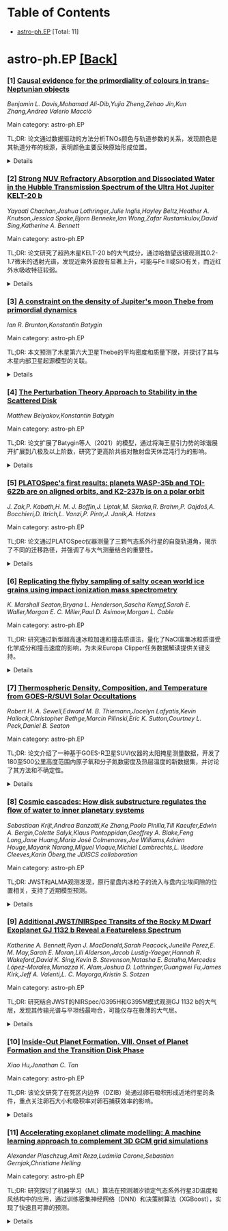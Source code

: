 <div id=toc></div>

# Table of Contents

- [astro-ph.EP](#astro-ph.EP) [Total: 11]


<div id='astro-ph.EP'></div>

# astro-ph.EP [[Back]](#toc)

### [1] [Causal evidence for the primordiality of colours in trans-Neptunian objects](https://arxiv.org/abs/2508.10089)
*Benjamin L. Davis,Mohamad Ali-Dib,Yujia Zheng,Zehao Jin,Kun Zhang,Andrea Valerio Macciò*

Main category: astro-ph.EP

TL;DR: 论文通过数据驱动的方法分析TNOs颜色与轨道参数的关系，发现颜色是其轨道分布的根源，表明颜色主要反映原始形成位置。


<details>
  <summary>Details</summary>
Motivation: 解决TNOs颜色起源问题，以理解太阳系历史。

Method: 采用模型无关的数据驱动方法，分析两组数据集，使用两种条件独立性检验方法。

Result: 模型预测TNOs颜色是其轨道分布的根源，且需要未知混杂变量（与海王星效应一致），排除了后续演化对颜色的显著影响。

Conclusion: TNOs颜色主要为原始形成特征，反映其形成位置。

Abstract: The origins of the colours of Trans-Neptunian Objects (TNOs) represent a
crucial unresolved question, central to understanding the history of our Solar
System. Recent observational surveys revealed correlations between the
eccentricity and inclination of TNOs, and their colours. This rekindled the
long-standing debate on whether these colours reflect the conditions of TNO
formation or their subsequent evolution. We address this question using a
model-agnostic, data-driven approach that unanimously converges to a common
causal graph from the analysis of two different datasets, each from two
different conditional independence test methods. For evaluation, we demonstrate
how our model is consistent with the currently-accepted paradigms of TNOs'
dynamical histories, without involving any orbital modelling or physics-based
assumptions. Our causal model (with no knowledge of the existence of Neptune)
predicts the need for an unknown confounding variable, consistent with
Neptune's effects. The model predicts that the colour of TNOs is the root cause
of their inclination distribution, rather than the other way around. This
strongly suggests that the colours of TNOs reflect an underlying dynamical
property, most likely their formation location. Our model excludes formation
scenarios that invoke substantial colour modification by subsequent evolution.
We conclude that the colours of TNOs are predominantly primordial.

</details>


### [2] [Strong NUV Refractory Absorption and Dissociated Water in the Hubble Transmission Spectrum of the Ultra Hot Jupiter KELT-20 b](https://arxiv.org/abs/2508.10092)
*Yayaati Chachan,Joshua Lothringer,Julie Inglis,Hayley Beltz,Heather A. Knutson,Jessica Spake,Bjorn Benneke,Ian Wong,Zafar Rustamkulov,David Sing,Katherine A. Bennett*

Main category: astro-ph.EP

TL;DR: 论文研究了超热木星KELT-20 b的大气成分，通过哈勃望远镜观测其0.2-1.7微米的透射光谱，发现近紫外波段有显著上升，可能与Fe II或SiO有关，而近红外水吸收特征较弱。


<details>
  <summary>Details</summary>
Motivation: 探索超热木星的大气成分与其形成历史之间的联系，特别是KELT-20 b的独特动力学配置是否反映在其化学成分中。

Method: 使用哈勃望远镜观测KELT-20 b的透射光谱，并通过化学平衡假设分析其元素丰度。

Result: 发现近紫外波段深度显著上升，可能与Fe II或SiO相关；水吸收特征较弱，表明水分子大部分热解离。

Conclusion: KELT-20 b的大气成分与其他超热木星相似，未发现动力学配置对其化学成分的显著影响。

Abstract: Ultra hot Jupiters (UHJs) present a promising pathway for drawing a link
between a planet's composition and formation history. They retain both
refractory and volatiles species in gas phase in their atmospheres, which
allows us to place unique constraints on their building blocks. Here, we
present the 0.2 - 1.7 $\mu$m transmission spectrum of KELT-20 b/MASCARA-2 b
taken with the Hubble Space Telescope (HST). Unlike other UHJs around
early-type stars, KELT-20 b's orbit is well aligned with its host star's spin
axis and we test whether its distinct dynamical configuration is reflected in
its composition. We observe a tremendous rise (>10 scale heights) in the
planet's transit depth at the near-UV wavelengths, akin to that observed for
WASP-178 b and WASP-121 b, and a muted water absorption feature in the near-IR.
Our retrievals indicate that the large NUV depth is driven by Fe II and/or SiO
and that the water is mostly thermally dissociated. Assuming equilibrium
chemistry, we obtain constraints on Z/H and O/H that indicate accretion of
volatile-rich solids and/or gas. Both our low resolution spectrum and the
refractory elemental ratios from Gandhi et al. 2023 suggest that nightside
condensation and rainout are limited to only the most refractory species in the
planet's atmosphere. Within the precision limits of the HST spectra, no strong
evidence for limb asymmetry is detected. We contextualize this lack of
asymmetry by comparing to predictions from general circulation models with and
without the effects of kinematic magnetohydrodynamics. Lastly, we find no major
differences in the HST transmission spectra of KELT-20 b, WASP-178, and
WASP-121 b despite their different dynamical configurations.

</details>


### [3] [A constraint on the density of Jupiter's moon Thebe from primordial dynamics](https://arxiv.org/abs/2508.10109)
*Ian R. Brunton,Konstantin Batygin*

Main category: astro-ph.EP

TL;DR: 本文预测了木星第六大卫星Thebe的平均密度和质量下限，并探讨了其与木星内部卫星起源模型的关联。


<details>
  <summary>Details</summary>
Motivation: 目前仅确定了木星系统中六个卫星的质量和密度，Thebe的密度和质量对其轨道演化模型至关重要。

Method: 通过模拟Amalthea和Thebe在木星盘时期的共振迁移，结合空气动力学阻力，推导Thebe的密度下限。

Result: Thebe的密度下限为1.0 g/cm³，质量下限为5×10²⁰ g，其较小半径需更高密度以维持轨道距离。

Conclusion: Thebe的质量测量将验证或否定木星内部卫星动力学演化的理论模型。

Abstract: Of the 97 known satellites in the Jovian system, the individual masses and
densities of each moon have only been determined for six of them: the four
Galileans, Amalthea, and Himalia. In this letter, we derive a prediction for
the mean density (and mass) of Thebe, Jupiter's sixth largest regular moon,
obtaining a lower limit of $\rho_\text{T}\gtrsim1.0$ g/cm$^3$
($m_\text{T}\gtrsim 5\times 10^{20}$ g). In particular, this value emerges as a
key constraint within the context of the resonant transport model for the
origins of Jupiter's interior satellites. Expanding on this theory, here we
carry out simulations of the simultaneous gravitational shepherding of Amalthea
and Thebe via the resonant influence of inward-migrating Io during Jupiter's
disk-bearing epoch. We find that owing to overstability of resonant dynamics
facilitated by the circumjovian disk's aerodynamic drag, Thebe's smaller radius
(compared to that of Amalthea's) requires a higher density to ensure its
terminal orbital distance exceeds that of Amalthea's, as it does today. With
multiple current and upcoming space missions devoted to in situ exploration of
the Jovian system, a proper measurement of Thebe's mass provides an avenue
towards empirical falsification or confirmation of our theoretical model for
the dynamical evolution of Jupiter's inner moons.

</details>


### [4] [The Perturbation Theory Approach to Stability in the Scattered Disk](https://arxiv.org/abs/2508.10119)
*Matthew Belyakov,Konstantin Batygin*

Main category: astro-ph.EP

TL;DR: 论文扩展了Batygin等人（2021）的模型，通过将海王星引力势的球谐展开扩展到八极及以上阶数，研究了更高阶共振对散射盘天体混沌行为的影响。


<details>
  <summary>Details</summary>
Motivation: 研究散射盘天体（SDOs）的混沌动力学行为，尤其是高阶共振对其轨道稳定性的影响。

Method: 采用球谐展开方法，将海王星引力势扩展到八极及以上阶数，分析高阶共振（如1:j、3:j等）对SDOs混沌行为的作用。

Result: 发现高阶共振（如2:j、3:j、4:j等）的相互交叉是导致SDOs局部混沌演化的主要原因，而非单一共振的独立作用。

Conclusion: 散射盘天体的混沌行为主要由高阶共振链的相互交叉驱动，这解释了其动力学分布的整体特征。

Abstract: Scattered disk objects (SDOs) are distant minor bodies that orbit the sun on
highly eccentric orbits, frequently with perhelia near Neptune's orbit.
Gravitational perturbations due to Neptune frequently lead to chaotic dynamics,
with the degree of chaotic diffusion set by an object's perihelion distance.
Batygin et al. (2021) developed a perturbative approach for scattered disk
dynamics, finding that, to leading order in semi-major axis ratio, an infinite
series of $2:j$ resonances drives the dynamics of the distant scattered disk,
with overlaps between resonances driving chaotic motion. In this work we extend
this model by taking the spherical harmonic expansion for Neptune's
gravitational potential to octupole order and beyond. In continuing the
expansion out to smaller semi-major axis limits, we find that the $1:j$ and
$3:j$ resonances that emerge in the octupole expansion do not individually set
new limits on the stability boundary. Instead, we find that for increasingly
Neptune-proximate orbits, resonances of progressively higher index are dominant
in explaining the emergence of chaotic behavior. In this picture, the mutual
intersections between series of $2:j$, $3:j$, $4:j \dots,$ resonant chains
explain local chaotic evolution of SDOs and shape the dynamical distribution of
the population at large.

</details>


### [5] [PLATOSpec's first results: planets WASP-35b and TOI-622b are on aligned orbits, and K2-237b is on a polar orbit](https://arxiv.org/abs/2508.10145)
*J. Zak,P. Kabath,H. M. J. Boffin,J. Liptak,M. Skarka,R. Brahm,P. Gajdoš,A. Bocchieri,D. Itrich,L. Vanzi,P. Pintr,J. Janik,A. Hatzes*

Main category: astro-ph.EP

TL;DR: 论文通过PLATOSpec仪器测量了三颗气态系外行星的自旋轨道角，揭示了不同的迁移路径，并强调了与大气测量结合的重要性。


<details>
  <summary>Details</summary>
Motivation: 研究自旋轨道角分布机制，以理解行星迁移路径，并通过结合大气测量提升系外行星研究。

Method: 使用PLATOSpec仪器测量Rossiter-McLaughlin效应，确定自旋轨道角（λ和ψ）。

Result: WASP-35b的λ与文献一致；TOI-622b轨道对齐，支持盘迁移；K2-237b极轨道表明无盘迁移。

Conclusion: 这些结果为行星形成和演化提供了新见解，并强调了未来大气表征的重要性。

Abstract: The spin-orbit angle between a stellar spin axis and its planetary orbital
axis is a key diagnostic of planetary migration pathways, yet the mechanisms
shaping the observed spin-orbit distribution remain incompletely understood.
Combining the spin-orbit angle with atmospheric measurements has emerged as a
powerful method of studying exoplanets that showcases the synergy between
ground- and space-based observations. We present the Rossiter-McLaughlin effect
measurements of the projected spin-orbit angle ($\lambda$) for three gaseous
exoplanets using the newly commissioned PLATOSpec instrument on the E152
Telescope at La Silla Observatory. For WASP-35b, we determine $\lambda =
1_{-18}^{+19}$ deg, demonstrating PLATOSpec's capabilities through excellent
agreement with HARPS-N literature data. We provide the first spin-orbit
measurements for TOI-622b ($\lambda =-4 \pm 12$ deg, true spin-orbit angle
$\psi = $16.1$^{+8.0}_{-9.7}$ deg), revealing an aligned orbit consistent with
quiescent disc migration. For K2-237b, we find $\lambda = 91 \pm 7$ deg and
$\psi = $90.5$^{+6.8}_{-6.2}$ deg, indicating a nearly perfect polar orbit,
which suggests a history consistent with disc-free migration, contrasting
previous studies inferring disc migration. TOI-622b populates a sparsely
populated region of sub-Jovian planets with measured spin-orbit angles orbiting
stars above the Kraft break, while K2-237b's polar configuration strengthens
tentative evidence for preferential orbital orientations. All three systems are
compelling targets for future atmospheric characterization, where these
dynamical constraints will be vital for a comprehensive understanding of their
formation and evolution.

</details>


### [6] [Replicating the flyby sampling of salty ocean world ice grains using impact ionization mass spectrometry](https://arxiv.org/abs/2508.10169)
*K. Marshall Seaton,Bryana L. Henderson,Sascha Kempf,Sarah E. Waller,Morgan E. C. Miller,Paul D. Asimow,Morgan L. Cable*

Main category: astro-ph.EP

TL;DR: 研究通过新型超高速冰粒加速和撞击质谱法，量化了NaCl富集冰粒质谱受化学成分和撞击速度的影响，为未来Europa Clipper任务数据解读提供关键支持。


<details>
  <summary>Details</summary>
Motivation: Europa Clipper任务将分析冰粒以评估Europa的化学组成和宜居性，但传统方法难以定量解析质谱数据。

Method: 采用新型超高速冰粒加速和撞击质谱法，研究NaCl富集冰粒质谱受成分和速度变化的影响。

Result: 研究表明，需高保真研究量化质谱中的成分和速度效应，以准确解读未来任务数据。

Conclusion: 高保真研究对解读Europa及其他海洋世界数据至关重要。

Abstract: The Europa Clipper mission will arrive at the Jovian system in 2030 and
analyze ice grains sourced from the icy material on its surface using impact
mass spectrometry, which will provide key constraints on Europa's chemical
composition and habitability. However, deriving quantitative compositional
information from spaceborne impact mass spectra of ice grains has historically
proven difficult due to the confounding effects of composition and impact
velocity, coupled with difficulties in accelerating ice grains to spacecraft
velocities under analogous sampling conditions. Using a novel hypervelocity ice
grain acceleration and impact mass spectrometry method, we quantify the degree
to which the mass spectra of NaCl-rich ice grains are influenced by chemical
composition and impact velocity variations within the flyby velocity ranges
planned for the Europa Clipper mission. These results suggest that
high-fidelity studies quantifying composition and velocity-related effects in
impact mass spectra may be necessary to accurately interpret data collected at
Europa and other ocean worlds in the future.

</details>


### [7] [Thermospheric Density, Composition, and Temperature from GOES-R/SUVI Solar Occultations](https://arxiv.org/abs/2508.10242)
*Robert H. A. Sewell,Edward M. B. Thiemann,Jocelyn Lafyatis,Kevin Hallock,Christopher Bethge,Marcin Pilinski,Eric K. Sutton,Courtney L. Peck,Daniel B. Seaton*

Main category: astro-ph.EP

TL;DR: 论文介绍了一种基于GOES-R卫星SUVI仪器的太阳掩星测量数据，开发了180至500公里高度范围内原子氧和分子氮数密度及热层温度的新数据集，并讨论了其方法和不确定性。


<details>
  <summary>Details</summary>
Motivation: 填补热层温度和密度的实时测量空白，支持空间天气监测和预测。

Method: 利用SUVI的17.1、19.5和30.4 nm通道的EUV太阳掩星图像，开发了测量热层状态的新方法。

Result: 在250公里高度，O和N2的数密度随机不确定性分别为8%和17%，中性温度的不确定性为3%。与MSIS模型的比较显示，在安静太阳条件下密度差异显著。

Conclusion: 该数据集可通过NOAA GOES-R L2管道获取，预计将持续至2035年，为实时空间天气监测提供了重要支持。

Abstract: A new dataset of atomic oxygen and molecular nitrogen number density
profiles, along with thermospheric temperature profiles between 180 and 500 km,
has been developed. These profiles are derived from solar occultation
measurements made by SUVI on the GOES-R satellites, using the 17.1, 19.5, and
30.4 nm channels. Discussed is the novel approach and methods for using EUV
solar occultation images to measuring the thermospheric state. Measurement
uncertainties are presented as a function of tangent altitude. At 250 km,
number density random uncertainties are found to be 8% and 17% for O and N2,
respectively, and the random uncertainty for neutral temperature at 250 km was
found to be 3%. The impact of effective cross section uncertainty on retrieval
bias was assessed, revealing that, as expected, the largest effects occur where
O and N2 are minor absorbers. In contrast, total mass density and O/N2 ratios
exhibit substantially lower sensitivity, with biases that remain small or
nearly constant with altitude. Total mass density comparisons with the MSIS
model show good agreement at the dusk terminator, with an average difference of
-2%, but larger discrepancies at dawn, with an average difference of -26%.
These discrepancies are more prominent during quiet solar conditions,
suggesting an overestimation of densities by MSIS during these conditions.
Density comparisons with the IDEA and Dragster assimilative models show
dawn/dusk percent differences of -24%/-2% and +2%/+13%, respectively. The
dataset is available through the NOAA GOES-R L2 pipeline for eclipse seasons
from Sept. 2018 onward and is expected to continue through 2035. As this
measurement relies only on real-time NOAA space weather SUVI images, these
profiles could be produced in real-time, supporting critical space weather
monitoring and prediction, and filling in a current measurement gap of
thermospheric temperature and density.

</details>


### [8] [Cosmic cascades: How disk substructure regulates the flow of water to inner planetary systems](https://arxiv.org/abs/2508.10402)
*Sebastiaan Krijt,Andrea Banzatti,Ke Zhang,Paola Pinilla,Till Kaeufer,Edwin A. Bergin,Colette Salyk,Klaus Pontoppidan,Geoffrey A. Blake,Feng Long,Jane Huang,María José Colmenares,Joe Williams,Adrien Houge,Mayank Narang,Miguel Vioque,Michiel Lambrechts,L. Ilsedore Cleeves,Karin Öberg,the JDISCS collaboration*

Main category: astro-ph.EP

TL;DR: JWST和ALMA观测发现，原行星盘内冰粒子的流入与盘内尘埃间隙的位置相关，支持了近期模型预测。


<details>
  <summary>Details</summary>
Motivation: 研究冰粒子流入对行星形成的重要性及其与盘结构的关系。

Method: 分析21个T Tauri盘的JWST/MIRI光谱和ALMA连续谱数据，结合群体合成模型。

Result: 冰粒子流入与尘埃间隙位置相关，支持早期有效间隙模型。

Conclusion: 冰粒子流入速率与行星形成模型一致，系统间差异可能影响行星系统架构和水含量。

Abstract: The influx of icy pebbles to the inner regions of protoplanetary disks
constitutes a fundamental ingredient in most planet formation theories. The
observational determination of the magnitude of this pebble flux and its
dependence on disk substructure (disk gaps as pebble traps) would be a
significant step forward. In this work we analyze a sample of 21 T Tauri disks
(with ages $\approx 0.5{-}2\mathrm{~Myr}$) using JWST/MIRI spectra
homogeneously reduced with the JDISCS pipeline and high-angular-resolution ALMA
continuum data. We find that the 1500/6000 K water line flux ratio measured
with JWST - a tracer of cold water vapor and pebble drift near the snowline -
correlates with the radial location of the innermost dust gap in ALMA continuum
observations (ranging from 8.7 to 69 au), confirming predictions from recent
models that study connections between the inner and outer disk reservoirs. We
develop a population synthesis exploration of pebble drift in gapped disks and
find a good match to the observed trend for early and relatively effective
gaps, while scenarios where pebble drift happens quickly, gaps are very leaky,
or where gaps form late are disfavored on a population level. Inferred snowline
pebble mass fluxes (ranging between $10^{-6}$ and
$10^{-3}~M_\oplus/\mathrm{yr}$ depending on gap position) are comparable to
fluxes used in pebble accretion studies and those proposed for the inner Solar
System, while system-to-system variations suggest differences in the emerging
planetary system architectures and water budgets.

</details>


### [9] [Additional JWST/NIRSpec Transits of the Rocky M Dwarf Exoplanet GJ 1132 b Reveal a Featureless Spectrum](https://arxiv.org/abs/2508.10579)
*Katherine A. Bennett,Ryan J. MacDonald,Sarah Peacock,Junellie Perez,E. M. May,Sarah E. Moran,Lili Alderson,Jacob Lustig-Yaeger,Hannah R. Wakeford,David K. Sing,Kevin B. Stevenson,Natasha E. Batalha,Mercedes López-Morales,Munazza K. Alam,Joshua D. Lothringer,Guangwei Fu,James Kirk,Jeff A. Valenti,L. C. Mayorga,Kristin S. Sotzen*

Main category: astro-ph.EP

TL;DR: 研究结合JWST的NIRSpec/G395H和G395M模式观测GJ 1132 b的大气层，发现其传输光谱与平坦线最吻合，可能仅存在极薄的大气层。


<details>
  <summary>Details</summary>
Motivation: GJ 1132 b是一个典型的M矮星岩石系外行星，因其轨道周期短且宿主星亮度高，是研究大气层的理想目标。

Method: 结合JWST的NIRSpec/G395H和G395M模式观测数据，分析传输光谱，并采用“留一观测法”评估恒星异质性影响。

Result: 传输光谱与平坦线最吻合，极薄的大气层解释仅部分数据支持，且不稳定。

Conclusion: GJ 1132 b可能是一个无大气层的裸岩行星。

Abstract: As an archetypal M-dwarf rocky exoplanet, GJ 1132 b has a varied history of
atmospheric measurements. At 1.13 $\rm R_{\oplus}$, 1.66 $\rm M_{\oplus}$, and
580 K, it orbits a bright, slowly rotating M dwarf in a 1.6-day period, making
it a prime target for characterization. In this study, we combine two JWST
NIRSpec/G395H transits previously reported by May and MacDonald et al. 2023
with two new NIRSpec/G395M transits to constrain the presence of an atmosphere.
This marks the first time the G395H and G395M modes have been combined for a
single target, and we report no difference in the quality of data between the
two modes. For rocky M-dwarf studies, G395H may still be preferred if stacking
transits to utilize the high-resolution flux-calibrated stellar spectra and
assess evolving stellar heterogeneity. GJ 1132 b's co-added transmission
spectrum is best-fit with a flat line. A thin steam atmosphere is also
consistent with the data, but this interpretation is driven almost entirely by
the first transit, which suggests an increase in cool spot coverage-fraction
derived from the flux-calibrated stellar spectra. This demonstrates the
importance of always considering stellar heterogeneity evolution in multi-visit
transits, and also the importance of a "leave-one-transit-out" approach in
modeling efforts of co-added transits. We combine these results with MIRI/LRS
emission data (Xue et al. 2024) to show that together, transmission and
emission are consistent with only the thinnest of atmospheres. Given GJ 1132
b's age and distance from the star, a thin atmosphere is not likely stable.
Therefore, the simplest explanation is that GJ 1132 b is indeed a bare rock.

</details>


### [10] [Inside-Out Planet Formation. VIII. Onset of Planet Formation and the Transition Disk Phase](https://arxiv.org/abs/2508.10755)
*Xiao Hu,Jonathan C. Tan*

Main category: astro-ph.EP

TL;DR: 该论文研究了在死区内边界（DZIB）处通过卵石吸积形成近地行星的条件，重点关注卵石大小和吸积率对卵石捕获效率的影响。


<details>
  <summary>Details</summary>
Motivation: 探索Inside-Out Planet Formation（IOPF）理论中卵石在DZIB处被捕获的条件，以确定行星形成的初始边界条件。

Method: 通过分析DZIB的径向位置与吸积率的关系，研究卵石大小对捕获效率的影响。

Result: 当吸积率降至约10^-9 M⊙/yr且DZIB位于0.1 au时，典型卵石大小为0.5 mm时捕获效率最高。

Conclusion: 该研究为IOPF理论提供了重要边界条件，并可能解释原行星盘中过渡盘相的首次出现。

Abstract: Inside-Out Planet Formation (IOPF) is a theory of {\it in situ} formation via
pebble accretion of close-in Earth to Super-Earth mass planets at the pressure
maximum associated with the dead zone inner boundary (DZIB), whose location is
set initially by thermal ionization of alkali metals at $\sim1,200\:$K. With
midplane disk temperatures determined by viscous accretional heating, the
radial location of the DZIB depends on the accretion rate of the disk. Here, we
investigate the ability of pebbles to be trapped at the DZIB as a function of
the accretion rate and pebble size. We discuss the conditions that are needed
for pebble trapping to become efficient when the accretion rate drops to
$\sim10^{-9}\:M_\odot\:{\rm yr}^{-1}$ and the resulting DZIB is at $\sim
0.1\:$au, which is the expected evolutionary phase of the disk at the onset of
IOPF. This provides an important boundary condition for IOPF theory, i.e., the
properties of pebbles when planet formation begins. We find for our fiducial
model that typical pebble sizes of $\sim0.5\:$mm are needed for pebble trapping
to first become efficient at DZIBs near 0.1~au. This model may also provide an
explanation for the first emergence of the transition disk phase in
protoplanetary disks with accretion rates of $\sim10^{-9}\:M_\odot\:{\rm
yr}^{-1}$.

</details>


### [11] [Accelerating exoplanet climate modelling: A machine learning approach to complement 3D GCM grid simulations](https://arxiv.org/abs/2508.10827)
*Alexander Plaschzug,Amit Reza,Ludmila Carone,Sebastian Gernjak,Christiane Helling*

Main category: astro-ph.EP

TL;DR: 研究探讨了机器学习（ML）算法在预测潮汐锁定气态系外行星3D温度和风结构中的应用，通过训练密集神经网络（DNN）和决策树算法（XGBoost），实现了快速且可靠的预测。


<details>
  <summary>Details</summary>
Motivation: 随着望远镜技术的进步，对3D气候模型的需求增加，但传统GCM计算耗时且资源密集，ML提供了一种高效替代方案。

Method: 使用Exorad模拟60颗膨胀热木星，训练DNN和XGBoost预测温度和风场，并以PLATO观测目标为测试案例验证模型。

Result: DNN预测的温度与光谱计算结果高度一致，ML模拟器可可靠预测3D温度场，且对气体化学和云形成影响极小。

Conclusion: ML模拟器为系外行星研究提供了快速工具，可补充传统GCM网格，适用于大规模系外行星研究。

Abstract: With the development of ever-improving telescopes capable of observing
exoplanet atmospheres in greater detail and number, there is a growing demand
for enhanced 3D climate models to support and help interpret observational data
from space missions like CHEOPS, TESS, JWST, PLATO, and Ariel. However, the
computationally intensive and time-consuming nature of general circulation
models (GCMs) poses significant challenges in simulating a wide range of
exoplanetary atmospheres. This study aims to determine whether machine learning
(ML) algorithms can be used to predict the 3D temperature and wind structure of
arbitrary tidally-locked gaseous exoplanets in a range of planetary parameters.
A new 3D GCM grid with 60 inflated hot Jupiters orbiting A, F, G, K, and M-type
host stars modelled with Exorad has been introduced. A dense neural network
(DNN) and a decision tree algorithm (XGBoost) are trained on this grid to
predict local gas temperatures along with horizontal and vertical winds. To
ensure the reliability and quality of the ML model predictions, WASP-121 b,
HATS-42 b, NGTS-17 b, WASP-23 b, and NGTS-1 b-like planets, which are all
targets for PLATO observation, are selected and modelled with ExoRad and the
two ML methods as test cases. The DNN predictions for the gas temperatures are
to such a degree that the calculated spectra agree within 32 ppm for all but
one planet, for which only one single HCN feature reaches a 100 ppm difference.
The developed ML emulators can reliably predict the complete 3D temperature
field of an inflated warm to ultra-hot tidally locked Jupiter around A to
M-type host stars. It provides a fast tool to complement and extend traditional
GCM grids for exoplanet ensemble studies. The quality of the predictions is
such that no or minimal effects on the gas phase chemistry, hence on the cloud
formation and transmission spectra, are to be expected.

</details>
